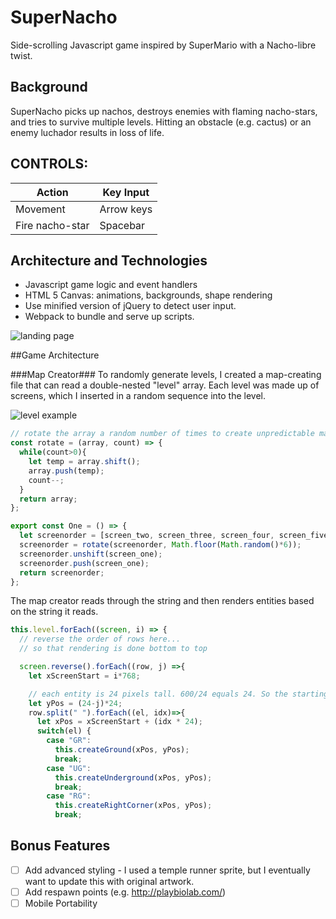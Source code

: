 # SuperNacho
Side-scrolling Javascript game inspired by SuperMario with a Nacho-libre twist.

## Background

SuperNacho picks up nachos, destroys enemies with flaming nacho-stars, and tries to survive multiple levels. Hitting an obstacle (e.g. cactus) or an enemy luchador results in loss of life.

## CONTROLS:

| Action | Key Input |
|--------| ----------|
| Movement | Arrow keys |
| Fire nacho-star | Spacebar |

## Architecture and Technologies

- Javascript game logic and event handlers
- HTML 5 Canvas: animations, backgrounds, shape rendering
- Use minified version of jQuery to detect user input.
- Webpack to bundle and serve up scripts.

![landing page](http://res.cloudinary.com/noah-s-kang/image/upload/c_scale,w_667/v1501871321/Screen_Shot_2017-08-04_at_11.22.16_AM_tbmku3.png)

##Game Architecture

###Map Creator###
To randomly generate levels, I created a map-creating file that can read a double-nested "level" array. Each level was made up of screens, which I inserted in a random sequence into the level.

![level example](http://res.cloudinary.com/noah-s-kang/image/upload/c_scale,w_551/v1501871427/Screen_Shot_2017-08-04_at_11.30.20_AM_traaxs.png)

```Javascript
// rotate the array a random number of times to create unpredictable maps
const rotate = (array, count) => {
  while(count>0){
    let temp = array.shift();
    array.push(temp);
    count--;
  }
  return array;
};

export const One = () => {
  let screenorder = [screen_two, screen_three, screen_four, screen_five, screen_six, screen_seven];
  screenorder = rotate(screenorder, Math.floor(Math.random()*6));
  screenorder.unshift(screen_one);
  screenorder.push(screen_one);
  return screenorder;
};
```

The map creator reads through the string and then renders entities based on the string it reads.

```javascript
this.level.forEach((screen, i) => {
  // reverse the order of rows here...
  // so that rendering is done bottom to top

  screen.reverse().forEach((row, j) =>{
    let xScreenStart = i*768;

    // each entity is 24 pixels tall. 600/24 equals 24. So the starting 6 position of each entity will be calculated as follows:
    let yPos = (24-j)*24;
    row.split(" ").forEach((el, idx)=>{
      let xPos = xScreenStart + (idx * 24);
      switch(el) {
        case "GR":
          this.createGround(xPos, yPos);
          break;
        case "UG":
          this.createUnderground(xPos, yPos);
          break;
        case "RG":
          this.createRightCorner(xPos, yPos);
          break;
```

## Bonus Features
- [ ] Add advanced styling - I used a temple runner sprite, but I eventually want to update this with original artwork.
- [ ] Add respawn points (e.g. http://playbiolab.com/)
- [ ] Mobile Portability
